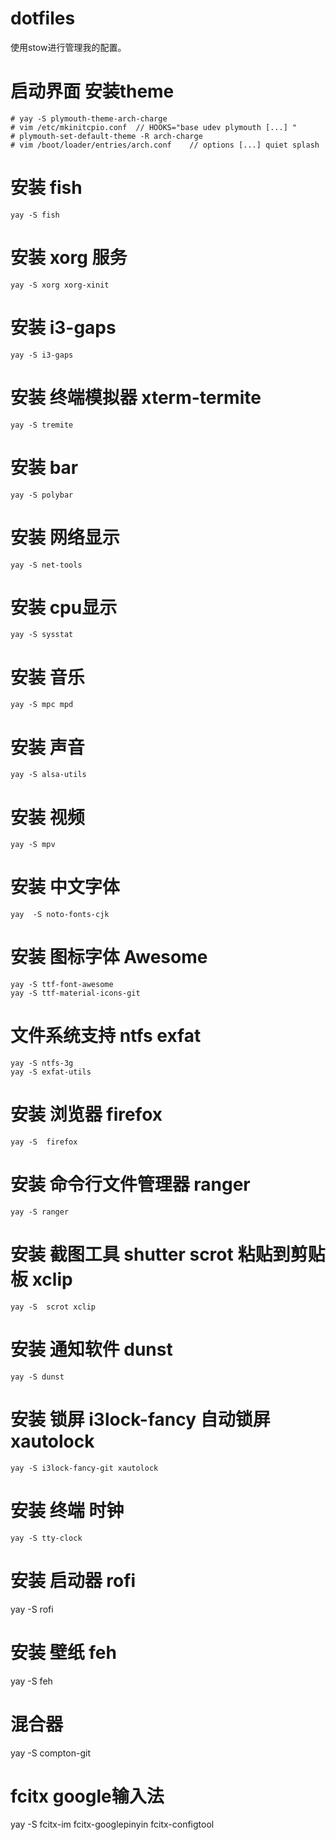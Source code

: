 # dotfiles
使用stow进行管理我的配置。

# 启动界面 安装theme
```
# yay -S plymouth-theme-arch-charge
# vim /etc/mkinitcpio.conf	// HOOKS="base udev plymouth [...] "
# plymouth-set-default-theme -R arch-charge
# vim /boot/loader/entries/arch.conf	// options [...] quiet splash
```

# 安装 fish
```
yay -S fish
```

# 安装 xorg 服务 
```
yay -S xorg xorg-xinit
```

# 安装 i3-gaps
```
yay -S i3-gaps
```

# 安装 终端模拟器 xterm-termite
```
yay -S tremite
```

# 安装 bar
```
yay -S polybar
```

# 安装 网络显示
```
yay -S net-tools
```

# 安装 cpu显示
```
yay -S sysstat
```

# 安装 音乐
```
yay -S mpc mpd
```

# 安装 声音
```
yay -S alsa-utils
```
# 安装 视频
```
yay -S mpv
```

# 安装 中文字体
```
yay  -S noto-fonts-cjk
```

# 安装 图标字体 Awesome 
```
yay -S ttf-font-awesome
yay -S ttf-material-icons-git
```
# 文件系统支持 ntfs exfat
```
yay -S ntfs-3g
yay -S exfat-utils
```
# 安装 浏览器 firefox
```
yay -S  firefox
```

# 安装 命令行文件管理器 ranger
```
yay -S ranger
```

# 安装 截图工具 shutter scrot  粘贴到剪贴板 xclip
```
yay -S  scrot xclip
```

# 安装 通知软件 dunst
```
yay -S dunst
```

# 安装 锁屏 i3lock-fancy 自动锁屏 xautolock
```
yay -S i3lock-fancy-git xautolock
```

# 安装 终端 时钟
```
yay -S tty-clock
```

# 安装 启动器 rofi
yay -S rofi

# 安装 壁纸 feh
yay -S feh

# 混合器
yay -S compton-git

# fcitx google输入法
yay -S fcitx-im fcitx-googlepinyin fcitx-configtool


